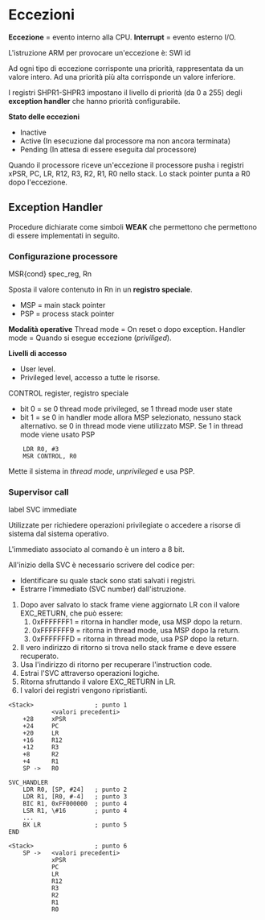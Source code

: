 # Eccezioni
**Eccezione** = evento interno alla CPU.
**Interrupt** = evento esterno I/O.

L'istruzione ARM per provocare un'eccezione è:
SWI id

Ad ogni tipo di eccezione corrisponte una priorità, rappresentata da un valore intero. Ad una priorità più alta corrisponde un valore inferiore.

I registri SHPR1-SHPR3 impostano il livello di priorità (da 0 a 255) degli **exception handler** che hanno priorità configurabile.

**Stato delle eccezioni**
- Inactive
- Active (In esecuzione dal processore ma non ancora terminata)
- Pending (In attesa di essere eseguita dal processore)

Quando il processore riceve un'eccezione il processore pusha i registri xPSR, PC, LR, R12, R3, R2, R1, R0 nello stack.
Lo stack pointer punta a R0 dopo l'eccezione.

## Exception Handler
Procedure dichiarate come simboli **WEAK** che permettono che permettono di essere implementati in seguito.

### Configurazione processore
MSR{cond} spec_reg, Rn

Sposta il valore contenuto in Rn in un **registro speciale**.
- MSP = main stack pointer
- PSP = process stack pointer

**Modalità operative**
Thread mode = On reset o dopo exception.
Handler mode = Quando si esegue eccezione (*priviliged*).

**Livelli di accesso**
- User level.
- Privileged level, accesso a tutte le risorse.

CONTROL register, registro speciale
- bit 0 = se 0 thread mode privileged, se 1 thread mode user state
- bit 1 = se 0 in handler mode allora MSP selezionato, nessuno stack alternativo. se 0 in thread mode viene utilizzato MSP. Se 1 in thread mode viene usato PSP

``` 
	LDR R0, #3
	MSR CONTROL, R0
```
Mette il sistema in *thread mode*, *unprivileged* e usa PSP.

### Supervisor call
label SVC immediate

Utilizzate per richiedere operazioni privilegiate o accedere a risorse di sistema dal sistema operativo.

L'immediato associato al comando è un intero a 8 bit.

All'inizio della SVC è necessario scrivere del codice per:
- Identificare su quale stack sono stati salvati i registri.
- Estrarre l'immediato (SVC number) dall'istruzione.

1. Dopo aver salvato lo stack frame viene aggiornato LR con il valore EXC_RETURN, che può essere:
	1. 0xFFFFFFF1 = ritorna in handler mode, usa MSP dopo la return.
	2. 0xFFFFFFF9 = ritorna in thread mode, usa MSP dopo la return.
	3. 0xFFFFFFFD = ritorna in thread mode, usa PSP dopo la return.
2. Il vero indirizzo di ritorno si trova nello stack frame e deve essere recuperato.
3. Usa l'indirizzo di ritorno per recuperare l'instruction code.
4. Estrai l'SVC attraverso operazioni logiche.
5. Ritorna sfruttando il valore EXC_RETURN in LR.
6. I valori dei registri vengono ripristianti.

``` arm
<Stack>					; punto 1
			<valori precedenti>
	+28		xPSR
	+24		PC
	+20		LR
	+16		R12
	+12		R3
	+8		R2
	+4		R1
	SP ->	R0

SVC_HANDLER
	LDR R0, [SP, #24]	; punto 2
	LDR R1, [R0, #-4]	; punto 3
	BIC R1, 0xFF000000	; punto 4
	LSR R1, \#16		; punto 4
	...
	BX LR				; punto 5
END

<Stack>					; punto 6
	SP ->	<valori precedenti>
			xPSR
			PC
			LR
			R12
			R3
			R2
			R1
			R0

```

